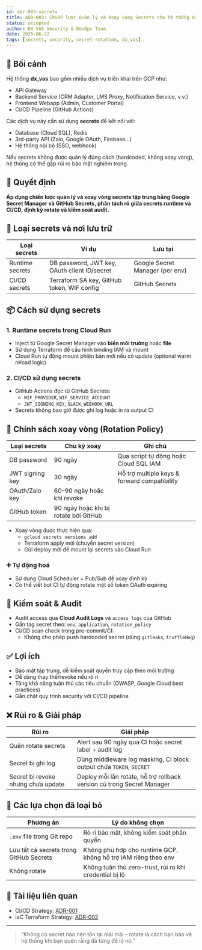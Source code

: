 ```yaml
---
id: adr-003-secrets
title: ADR-003: Chiến lược Quản lý và Xoay vòng Secrets cho hệ thống dx_vas
status: accepted
author: DX VAS Security & DevOps Team
date: 2025-06-22
tags: [secrets, security, secret-rotation, dx_vas]
---
```


## 📌 Bối cảnh

Hệ thống **dx_vas** bao gồm nhiều dịch vụ triển khai trên GCP như:
- API Gateway
- Backend Service (CRM Adapter, LMS Proxy, Notification Service, v.v.)
- Frontend Webapp (Admin, Customer Portal)
- CI/CD Pipeline (GitHub Actions)

Các dịch vụ này cần sử dụng **secrets** để kết nối với:
- Database (Cloud SQL), Redis
- 3rd-party API (Zalo, Google OAuth, Firebase...)
- Hệ thống nội bộ (SSO, webhook)

Nếu secrets không được quản lý đúng cách (hardcoded, không xoay vòng), hệ thống có thể gặp rủi ro bảo mật nghiêm trọng.

## 🧠 Quyết định

**Áp dụng chiến lược quản lý và xoay vòng secrets tập trung bằng Google Secret Manager và GitHub Secrets, phân tách rõ giữa secrets runtime và CI/CD, định kỳ rotate và kiểm soát audit.**

## 🔐 Loại secrets và nơi lưu trữ

| Loại secrets | Ví dụ | Lưu tại |
|--------------|-------|----------|
| Runtime secrets | DB password, JWT key, OAuth client ID/secret | Google Secret Manager (per env) |
| CI/CD secrets | Terraform SA key, GitHub token, WIF config | GitHub Secrets |

## 📦 Cách sử dụng secrets

### 1. Runtime secrets trong Cloud Run
- Inject từ Google Secret Manager vào **biến môi trường** hoặc **file**
- Sử dụng Terraform để cấu hình binding IAM và mount
- Cloud Run tự động mount phiên bản mới nếu có update (optional warm reload logic)

### 2. CI/CD sử dụng secrets
- GitHub Actions đọc từ GitHub Secrets:
  - `WIF_PROVIDER`, `WIF_SERVICE_ACCOUNT`
  - `JWT_SIGNING_KEY`, `SLACK_WEBHOOK_URL`
- Secrets không bao giờ được ghi log hoặc in ra output CI

## 🔁 Chính sách xoay vòng (Rotation Policy)

| Loại secrets | Chu kỳ xoay | Ghi chú |
|--------------|-------------|--------|
| DB password | 90 ngày | Qua script tự động hoặc Cloud SQL IAM |
| JWT signing key | 30 ngày | Hỗ trợ multiple keys & forward compatibility |
| OAuth/Zalo key | 60–90 ngày hoặc khi revoke |
| GitHub token | 90 ngày hoặc khi bị rotate bởi GitHub |

- Xoay vòng được thực hiện qua:
  - `gcloud secrets versions add`
  - Terraform apply mới (chuyển secret version)
  - Gửi deploy mới để mount lại secrets vào Cloud Run

### ➕ Tự động hoá
- Sử dụng Cloud Scheduler + Pub/Sub để xoay định kỳ
- Có thể viết bot CI tự động rotate một số token OAuth expiring

## 🔎 Kiểm soát & Audit

- Audit access qua **Cloud Audit Logs** và `access logs` của GitHub
- Gắn tag secret theo: `env`, `application`, `rotation_policy`
- CI/CD scan check trong pre-commit/CI:
  - Không cho phép push hardcoded secret (dùng `gitleaks`, `truffleHog`)

## ✅ Lợi ích

- Bảo mật tập trung, dễ kiểm soát quyền truy cập theo môi trường
- Dễ dàng thay thế/revoke nếu rò rỉ
- Tăng khả năng tuân thủ các tiêu chuẩn (OWASP, Google Cloud best practices)
- Gắn chặt quy trình security với CI/CD pipeline

## ❌ Rủi ro & Giải pháp

| Rủi ro | Giải pháp |
|--------|-----------|
| Quên rotate secrets | Alert sau 90 ngày qua CI hoặc secret label + audit log |
| Secret bị ghi log | Dùng middleware log masking, CI block output chứa `TOKEN`, `SECRET` |
| Secret bị revoke nhưng chưa update | Deploy mỗi lần rotate, hỗ trợ rollback version cũ trong Secret Manager |

## 🔄 Các lựa chọn đã loại bỏ

| Phương án | Lý do không chọn |
|-----------|------------------|
| `.env` file trong Git repo | Rò rỉ bảo mật, không kiểm soát phân quyền |
| Lưu tất cả secrets trong GitHub Secrets | Không phù hợp cho runtime GCP, không hỗ trợ IAM riêng theo env |
| Không rotate | Không tuân thủ zero-trust, rủi ro khi credential bị lộ |

## 📎 Tài liệu liên quan

- CI/CD Strategy: [ADR-001](./adr-001-ci-cd.md)
- IaC Terraform Strategy: [ADR-002](./adr-002-iac.md)

---
> “Không có secret nào nên tồn tại mãi mãi – rotate là cách bạn bảo vệ hệ thống khi bạn quên rằng đã từng để lộ nó.”
